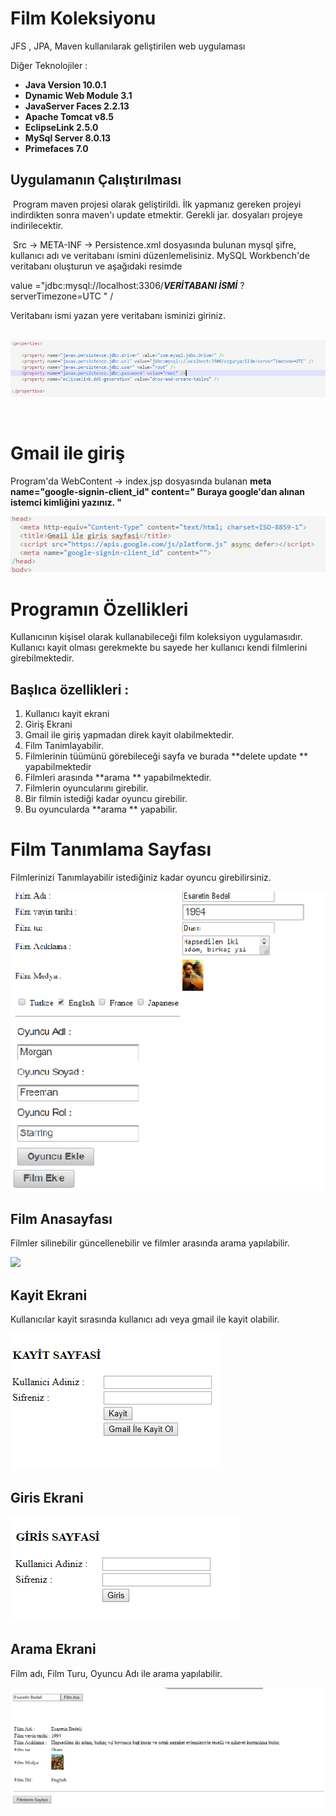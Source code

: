 # Film Koleksiyonu



JFS , JPA, Maven kullanılarak geliştirilen web uygulaması

Diğer Teknolojiler  :

- **Java Version 10.0.1**
- **Dynamic Web Module 3.1**
- **JavaServer Faces 2.2.13**
- **Apache Tomcat v8.5**
- **EclipseLink 2.5.0**
- **MySql Server 8.0.13**
- **Primefaces 7.0**



## Uygulamanın Çalıştırılması

​	Program maven projesi olarak geliştirildi. İlk yapmanız gereken projeyi indirdikten sonra maven'ı update etmektir. Gerekli jar. dosyaları projeye indirilecektir. 

​	Src -> META-INF -> Persistence.xml dosyasında bulunan mysql şifre, kullanıcı adı ve veritabanı ismini düzenlemelisiniz.  MySQL Workbench'de veritabanı oluşturun ve aşağıdaki resimde 

value ="jdbc:mysql://localhost:3306/***VERİTABANI İSMİ***  ?serverTimezone=UTC " /

Veritabanı ismi yazan yere veritabanı isminizi giriniz.

​	![persistence.xml](https://github.com/Brkcan/FilmKoleksiyonu/blob/master/images/persistence.png)

​	

# Gmail ile giriş

Program'da WebContent -> index.jsp dosyasında bulanan   **meta name="google-signin-client_id"  content="   Buraya google'dan  alınan istemci kimliğini yazınız.  "**



![Gmail](https://github.com/Brkcan/FilmKoleksiyonu/blob/master/images/index.png)



 #  Programın Özellikleri

Kullanıcının kişisel olarak kullanabileceği film koleksiyon uygulamasıdır. Kullanıcı kayit olması gerekmekte bu sayede her kullanıcı kendi filmlerini girebilmektedir. 

## Başlıca özellikleri : 

1. Kullanıcı kayit ekrani
2. Giriş Ekrani 
3. Gmail ile giriş yapmadan direk kayit olabilmektedir.
4. Film Tanimlayabilir. 
5. Filmlerinin tüümünü görebileceği sayfa ve burada **delete update ** yapabilmektedir
6. Filmleri arasında **arama ** yapabilmektedir.
7. Filmlerin oyuncularını girebilir.
8. Bir filmin istediği kadar oyuncu girebilir.
9. Bu oyuncularda **arama ** yapabilir.



# Film Tanımlama Sayfası

Filmlerinizi Tanımlayabilir istediğiniz kadar oyuncu girebilirsiniz.

![Film Tanimlamaya bir örnek](https://github.com/Brkcan/FilmKoleksiyonu/blob/master/images/filmlerim.png)

## Film Anasayfası

Filmler silinebilir güncellenebilir ve filmler arasında arama yapılabilir.

![](https://github.com/Brkcan/FilmKoleksiyonu/blob/master/images/filmlerimAnasayfas%C4%B1.png)

## Kayit Ekrani

Kullanıcılar kayit sırasında kullanıcı adı veya gmail ile kayit olabilir.

![](https://github.com/Brkcan/FilmKoleksiyonu/blob/master/images/KayitEkrani.png)



## Giris Ekrani





![](https://github.com/Brkcan/FilmKoleksiyonu/blob/master/images/GirisEkrani.png)





##  Arama Ekrani

Film adı, Film Turu, Oyuncu Adı ile arama yapılabilir.

![](https://github.com/Brkcan/FilmKoleksiyonu/blob/master/images/Arama.png)





​	















